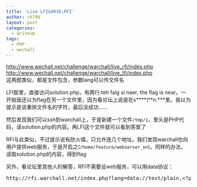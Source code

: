 ```yaml
---
title: 'Live LFI&#038;RFI'
author: rk700
layout: post
categories:
  - writeup
tags:
  - PHP
  - wechall
---
```

<http://www.wechall.net/challenge/warchall/live_rfi/index.php>  
<http://www.wechall.net/challenge/warchall/live_lfi/index.php>  
这两题类似，都是文件包含，参数lang可以传文件名

LFI那里，直接访问solution.php，有两行:teh falg si naer, the flag is near。一开始我还以为flag在另一个文件里，因为看论坛上说是在s\***\*\\*\*n.\*\**里。我以为提示是说重排文件名的字符，最后没成功……

然后发现我们可以ssh到warchall上，于是新建一个文件`/tmp/1`，里头是PHP代码，读solution.php的内容。再LFI这个文件就可以看到答案了

RFI与此类似，不过提示说有防火墙，只允许连几个地址。我们发现warchall也向用户提供web服务，于是开启之(`/home/feature/webserver_on`)，同样的办法，读取solution.php的内容，得到flag

另外，看论坛里其他人的解答，RFI不需要设web服务，可以用data协议：  
<pre>http://rfi.warchall.net/index.php?lang=data://text/plain,&#x3C;?php echo &#x60;your code&#x60;;?&#x3E;</pre>